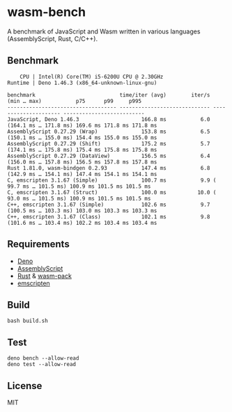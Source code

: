 # wasm-bench

A benchmark of JavaScript and Wasm written in various languages (AssemblyScript,
Rust, C/C++).

## Benchmark

```
    CPU | Intel(R) Core(TM) i5-6200U CPU @ 2.30GHz
Runtime | Deno 1.46.3 (x86_64-unknown-linux-gnu)

benchmark                           time/iter (avg)        iter/s      (min … max)           p75      p99     p995
----------------------------------- ----------------------------- --------------------- --------------------------
JavaScript, Deno 1.46.3                    166.8 ms           6.0 (164.1 ms … 171.8 ms) 169.6 ms 171.8 ms 171.8 ms
AssemblyScript 0.27.29 (Wrap)              153.8 ms           6.5 (150.1 ms … 155.0 ms) 154.4 ms 155.0 ms 155.0 ms
AssemblyScript 0.27.29 (Shift)             175.2 ms           5.7 (174.1 ms … 175.8 ms) 175.4 ms 175.8 ms 175.8 ms
AssemblyScript 0.27.29 (DataView)          156.5 ms           6.4 (156.0 ms … 157.8 ms) 156.5 ms 157.8 ms 157.8 ms
Rust 1.81.0, wasm-bindgen 0.2.93           147.4 ms           6.8 (142.9 ms … 154.1 ms) 147.4 ms 154.1 ms 154.1 ms
C, emscripten 3.1.67 (Simple)              100.7 ms           9.9 ( 99.7 ms … 101.5 ms) 100.9 ms 101.5 ms 101.5 ms
C, emscripten 3.1.67 (Struct)              100.0 ms          10.0 ( 93.0 ms … 101.5 ms) 100.9 ms 101.5 ms 101.5 ms
C++, emscripten 3.1.67 (Simple)            102.6 ms           9.7 (100.5 ms … 103.3 ms) 103.0 ms 103.3 ms 103.3 ms
C++, emscripten 3.1.67 (Class)             102.1 ms           9.8 (101.6 ms … 103.4 ms) 102.2 ms 103.4 ms 103.4 ms
```

## Requirements

- [Deno](https://github.com/denoland/deno)
- [AssemblyScript](https://github.com/AssemblyScript/assemblyscript)
- [Rust](https://github.com/rust-lang/rust) &
  [wasm-pack](https://github.com/rustwasm/wasm-pack)
- [emscripten](https://github.com/emscripten-core/emscripten)

## Build

```
bash build.sh
```

## Test

```
deno bench --allow-read
deno test --allow-read
```

## License

MIT
